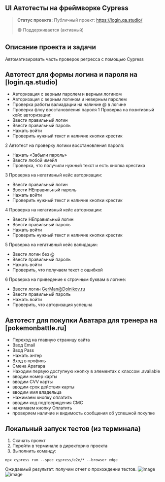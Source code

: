 <h2>UI Автотесты на фреймворке Cypress</h2>

> **Статус проекта:**
> Публичный проект: https://login.qa.studio/
> 
> 🟢 Поддерживается (активный) 

## Описание проекта и задачи
Автоматизировать часть проверок регресса с помощью Cypress

## Автотест для формы логина и пароля на [login.qa.studio]
* Авторизация с верным паролем и верным логином
* Авторизация c верным логином и неверным паролем
* Проверка работы валиадации на наличие @ в логине
* Проверка флоу восстановления пароля
1 Проверка на позитивный кейс авторизации:
* Ввести правильный логин
* Ввести правильный пароль
* Нажать войти
* Проверить нужный текст и наличие кнопки крестик

2 Автотест на проверку логики восстановления пароля:
* Нажать «Забыли пароль»
* Ввести любой имейл
* Проверка, что получили нужный текст и есть кнопка крестика

3 Проверка на негативный кейс авторизации:
* Ввести правильный логин
* Ввести НЕправильный пароль
* Нажать войти
* Проверить нужный текст и наличие кнопки крестик

4 Проверка на негативный кейс авторизации:
* Ввести НЕправильный логин
* Ввести правильный пароль
* Нажать войти
* Проверить нужный текст и наличие кнопки крестик

5 Проверка на негативный кейс валидации:
* Ввести логин без @
* Ввести правильный пароль
* Нажать войти
* Проверить, что получаем текст с ошибкой

6 Проверка на приведение к строчным буквам в логине:
* Ввести логин GerMan@Dolnikov.ru
* Ввести правильный пароль
* Нажать войти
* Проверить, что авторизация успешна

## Автотест для покупки Аватара для тренера на [pokemonbattle.ru]

* Переход на главную страницу сайта
* Ввод Email
* Ввод Pass
* Нажать энтер
* Вход в профиль
* Смена Аратара
* Находим первую доступную кнопку в элементах с классом .available
* вводим номер карты
* вводим CVV карты
* вводим срок действия карты
* вводим имя владельца
* Нажимаем кнопку оплатить
* вводим код подтверждения СМС
* нажимаем кнопку Оплатить
* проверяем наличие и видимость сообщения об успешной покупке

## Локальный запуск тестов (из терминала)
1. Скачать проект
2. Перейти в терминале в директорию проекта
2. Выполнить команду:
```
npx cypress run --spec cypress/e2e/* --browser edge
```
Ожидаемый результат: получим отчет о прохождении тестов.
![image](https://raw.githubusercontent.com/Arvasilyev/cypress.js/static/Cypress_Test_login.png)
![image](https://raw.githubusercontent.com/Arvasilyev/static/Cypress_Test_Avatar.png)
